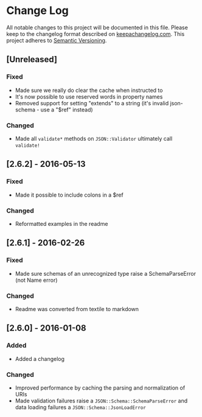 # Change Log
All notable changes to this project will be documented in this file.
Please keep to the changelog format described on [keepachangelog.com](http://keepachangelog.com).
This project adheres to [Semantic Versioning](http://semver.org/).

## [Unreleased]

### Fixed
- Made sure we really do clear the cache when instructed to
- It's now possible to use reserved words in property names
- Removed support for setting "extends" to a string (it's invalid json-schema - use a "$ref" instead)

### Changed
- Made all `validate*` methods on `JSON::Validator` ultimately call `validate!`

## [2.6.2] - 2016-05-13

### Fixed
- Made it possible to include colons in a $ref

### Changed
- Reformatted examples in the readme

## [2.6.1] - 2016-02-26

### Fixed
- Made sure schemas of an unrecognized type raise a SchemaParseError (not Name error)

### Changed
- Readme was converted from textile to markdown

## [2.6.0] - 2016-01-08

### Added
- Added a changelog

### Changed
- Improved performance by caching the parsing and normalization of URIs
- Made validation failures raise a `JSON::Schema::SchemaParseError` and data
  loading failures a `JSON::Schema::JsonLoadError`
